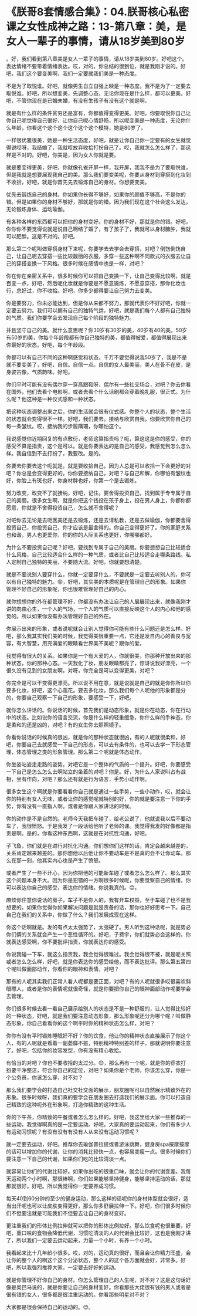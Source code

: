 # 《朕哥8套情感合集》：04.朕哥核心私密课之女性成神之路：13-第八章：美，是女人一辈子的事情，请从18岁美到80岁

。好，我们看到第八章美是女人一辈子的事情，请从18岁美到80岁。好吧这个。表达情绪不要带着情绪表达。哎，对的，你总结的很到位，就是我刚才说的。好吧，我们这个要变美啊，我们一定要就我们美是一种态度。

不是为了取悦谁。好吧，就像男生自立自强上映是一种态度。我不是为了一定要去取悦谁。好吧，所以想变美，先调整心态，无论你现在是什么样，都可以更美。好吧，不管你现在是已婚未婚，有没有生孩子有没有这个就是啊。

就是有什么样的条件贫穷还是富有，你都值得变得更美。好吧，你要取悦你自己让你自己呢觉得自己很好，让你自己呢心情舒畅，所以呢变美是一种态度，无论你什么年龄，你看这个这个这个这个这个这个模特，她是80岁了。

一样很优雅很美，她是一种生活态度，好吧，就是让你自己你一定要有的女生就觉得说哎呀，我结婚了，我就哎放弃收拾打扮自己了。哎，我就怎么怎么样了，那这样是不对的。好吧，你美是，因为女人你就是要。

就是要变得更美，好吧，你就像孔雀开屏一样，我开屏，我我不是为了要取悦谁，但是我就是想要展现我自己的美。那么我们要变美呢，你要从身材到穿搭到化妆到不收拾，好吧，就是你首先先去锻炼自己的身材。你想要变美。

优先去锻炼自己的身材。你如果你长得不够好，如果你的颜值不够高，不是你的错。但是如果你的身材不够好，那就是你的错。因为我们现在这个社会这么发达，无论锻炼身体、运动瑜伽。

有各种各样的东西都可以把你的身材变好。你的身材不好，那就是你的错。好吧，你你你不要觉得说就是说自己啊结了婚了，有了孩子了，我就可以身材臃肿，我就可以肥胖。这是不对的。好吧。

那么第二个呢叫做穿搭身材下来呢，你要学去去学会去穿搭，对吧？倒饬倒饬自己，让自己呢去穿搭一些比较靓丽的衣服，多穿一些这种啊不同款式的衣服去让自己的穿搭变换一下风格。很多时候在感情中也是一样，对吧？

你在你在亲密关系中，很多时候你可以把自己变换一下，让自己变得比较啊，就是百变一点，好吧，然后呢化妆就是你要是不愿意锻炼，不愿意穿搭，那你化妆也行，总好过，你不收拾。好吧，你多少都得要让自己努力去变美。

你是要努力，你未必能达到，但是你从来都不努力，那就代表你不好好吧，你就一定要去努力。我们可以拥有自己的独特气运，好吧，就是我们每个人都有自己独特的气质。我们你要学会去发现自己每个阶段的独特魅力。

并且坚守自己的美。就什么意思呢？你30岁有30岁的美，40岁有40的美。50岁有50岁的美，你每个年龄段都有你自己独特的美，都值得被爱，都值得展现出来你最好的状态。好吧，每个年龄段。

你都可以有自己不同的这种啊感觉和状态，千万不要觉得说我50岁了，我是不是就不要变美了，好吧，自信。自信一点。自信的女人最美丽，美人在骨不在皮，是身姿古像，气质韵味。好吧。

你们平时可能有没有偶尔穿一穿高跟鞋呀，偶尔有一些社交场合，对吧？你去你看在国外，他们去看个电影啊，或者去看个什么话剧都会穿着晚礼服，很正式。为什么呢？他这种是一种仪式感和一种状态。

把这种状态调整出来之后，你的生活就会很有仪式感。你整个人的状态，整个生活的状态就会变得很不一样。好吧，我们要去。接纳与欣赏自我，你要欣赏你自己的每一条皱纹。哎，接纳我的步履蹒珊，你哪怕这个。

我说感觉你近期回复的有点敷衍，老师这算指责吗？呃，算这这是你的感受，你的感受不算是指责，这个是可以。就是你要表达的是自己的感受，我感觉到怎么怎么样。我自信到不去打扮了，我要改。是的。

你要去你要去这个呃就是。就是要收拾自己，因为人总是可以收拾一下会更好的对吧？你总是会变得更好的。你你要接纳自己，对吧？与自己和解，你哪怕有皱纹也好，你脸上有斑也好，你身材胖也好，你第一个是去锻炼。

努力改变，改变不了就接纳，好吧，记住。要舍得投资自己，找到属于专专属于自己的美丽。很多女生啊，就是你把这个钱投在孩子身上，投在男人身上，你都你都愿意，你就是不舍得投资自己，怎么就不舍得呢？

对吧你去无论是去呃医美还是去锻炼，还是去请私教，还是去做瑜伽，你都要舍得投资自己，你投资自己，你才应该是最舍得的。你自己变得更好了。你的家庭关系也和谐，男人也更爱你，你的你的人际关系也更好，你哪哪都好。

为什么不要投资自己呢？好吧，要找到专属于自己的美丽。你要想想自己比较适合什么风格，自己比较适合什么样的一种气质，或者比自己比较适合走哪条路线。私人定制自己独特的美丽，不要随大流。好吧，你就要想清楚。

就是不要说别人要穿什么，你就一定要穿什么，不要就是一定要去听别人的，你可以有自己独特的魅力。😡，好吧，其实美的本质呢是在管理自己的形象。如果你管理不好自己的形象呢，你也很难管理好自己的内心。

就你想想你的外在都管理不好，你都没有办法让自己的人展展现出来，就像我刚才讲的向由心生，一个人的气场，一个人的气质可以直接反映这个人的内心和他的感觉的。所以如果你没有办法管理好自己的外在。

你展示出来的形象，或者说呢就会让别人觉得你可能有些什么问题还是怎么样。好吧，那么我其实我们美的时候，我觉得美很重要一点，它还是发自内心的善良与宽容，有大智慧，用充满爱的眼睛看世界美不美呢？跟你的爱。

我觉得有很大的关系。如果你是一个有大爱的人，你就很美，你那种开放出来的那种状态，你的那种心态。一天我化了妆，朋友眼睛都亮了，惊讶说我好漂亮，一个很久没有见到的女朋友啊，对呀，你完全是可以变得更美，对吧？

你完全是可以干变得更漂亮。所以说不用在意，就是说就是自己的就是你你所以你要多化妆，好吧，这个心莲花。要去多化妆。那么我们每个人呢他的形象都是分的，你要自己观察一下自己的形象，要感受一下，好吧。

就你怎么讲话的。你说话的时候，首先我们是动态形象，就是你在动态，你在行动中的状态。比如说你的语言交流，你是什么样的轻重缓急，你什么样的手神态，你是柔和的还是凶的，对吧？有的女生你去照照镜子。

你看你说话的时候真的很凶，就是你的那种状态就很凶，有的人呢就很柔和，好吧，你要自己去就感受一下自己的形态，可以去有条件的，也可以去学一下形态管理，体态管理之类的形象管理。那么第二个呢就是体态动作。

你坐姿站姿走走路的姿势，对吧它是一个整体的气质的一个提升。好吧，你要感受一下自己是怎么怎么去啊站立的坐着的对吧？你是。好，为什么人家说叫占有战相，坐有作向，对吧？那么还有就是行为语言，手势小动作啊。

很多女生这个啊就是你要看看你自己就是通过一些手势，一些小动作，哎，就会让你的特别有女人无味，或者让你的感觉呢就特别的好，你的就是要注意一下你的手势，你有没有一直指人啊，或者是你跟人家讲话的时候。

你的动作是不是自然的。老师今天我把车碰了，给老公说了，他就说我以后不要动车了，我很愤怒。于是我发了一段话给他听了老师的课。我觉得我发的好像都是指责是啊。是的，你看这种东西啊，这就是在对抗性沟通，好吧。

子飞鱼，你们就是在进行对抗化沟通。你们想你们这样的话，肯定会越来越差的，关系肯定越来越差的。那你想他以后他让你不要动车是不是真的会不让你动车。那么在那一刻，他其实内心也是产生了愤怒。

或者产生了一些不开心，因为你把他的可能新车碰了或者怎么怎么样了。那么其实这个问题本身不大。因为你是犯错的一方啊很多时候呢，你要觉察自己的情绪，你可以表达你自己的感受，表达你的情绪。你说我真的。😊。

麻烦你住意你说话的房子，车子不是你人的，我有开车权益，至于车碰了也不是我想要的。如果你觉得你如果解决问题是就是责备的话，那你也好好思考一下。自己自己在我们的关系中，你做了什么？我们发展成现在这样。

你这个话啊就是。发的有点太太强势了，太强硬了。男人听到这种话呢，就是势必你们俩的关系就会产生一个恶性循环的。好吧，子费宇，你们就势必会这样的，你就表达感受啊，你不要批评指责，你就表达你的感受。

你说我碰一下车，就这么指责我，我会觉得很难过。我会觉得很不被，就是呃关照或者怎么怎么样，好吧，就是你表达你的感受给他，而不表达批评。那么第五第四个呢叫做面部动作，你看你的眼神和表情，对吧？

那有的人呢其实我们正常人看人呢都是要正面，对吧？有的人呢就很多哎很喜欢斜眼瞟人，或者是你的表情呢就很奇怪，就是你要把你自己的眼神面部动作呢要学会去管理。

你们很多时候去看一看自己展示给别人的状态是不是一种舒服的，让人觉得比较好的一种状态，好吧，就是我们要注意动态形象，那么形象呢还分为哪个呢？叫做静态形象，你自己看看你的这个啊平时你的精神状态怎么样，对吧？

你你有没有平时锻炼睡眠好不好？你的饮食，他让你的精神状态直接展示了你这个人，有的人呢就是看着一副萎靡不振，特别精神特别差的样子，那就说明你要注意了。好吧，包括你的妆容发型，你有没有精心收拾。

有恰当的对吧？你也不要收拾的太过分。😊，那么再有一个呢，就是你的穿衣打扮要干净整洁，符合你自己的定位，对吧？如果你是个老师，你该怎么穿，你是一个公务员，你该怎么穿，对不对？

那么我们要学会的打造自己社交社交面的展示，朋友圈呢可以自然展示精致外在的形象。很多时候呀，我们真的要学会在朋友圈去打造我们的展示面。你可以打造自己精致的这种呃外在形象啊，打造你精致的这种生活。

你的下午茶，你精致的午餐或者怎么怎么样的。好吧，我这里给大家一些推荐的一些运动，我觉得啊真的是一定要运动。好吧，大家真的要运动起来，你们有多少人有运动习惯呢？有没有没有有没有人从来没有运动习惯呢？

就一定要去运动，好吧。推荐你去瑜伽普拉提或者游泳跳舞，健身房spa按摩按摩的话可以增加你的代谢，让你的消耗比较快一点，也容易变瘦一点。很多时候你们要注意一下自己的代谢，如果你们吃的比较清淡一点。

就容易让你们的代谢比较好。如果你出吃的很重口味，就会让你的代谢变差。我每天运动两个小时啊，那很棒啊，你们如果能够坚持健身，能够坚持运动的话，那就那就很好。好吧。所以我觉得你一定要养成习惯。

每天40到60分钟的至少的健身运动，那么这样的话呢你的身材体型就会很好，适当出汗呢也可以让皮肤变得更好，那么你多舒展拉伸一下。好吧，你们很多时候你们不但要注就是可能我们不但要去让自己的身材变好。

更注重我们的形体比例拉伸就可以把你的形体比例拉好。那么饮食呢也很重要，好吧，重口味的食物会降低代谢，习惯吃清淡的人的代谢会比较好，这也是我刚才讲了，所以我们一定要去运动起来，力量一个小时，有养一个小时。

我看起来比十几年龄小很多。哎，对的，运动真的很好，而且会让你精力旺盛，会让你的整个人的啊这个这个分泌状态，整个人的这个各方面就会好，非常多。好吧，所以我强烈推荐大家。一定要去好好的运动。

就是你管理不好你自己的身材。你怎么管理自己的人生呢，对不对？这是这句话好像是奥巴马说的，就是你要让自己的身材变好。你看那些大佬很有钱的男人或者是很有钱的女人，很多都是很注重运动的。你看那些明星对不对？

大家都是很会保持自己的运动的。😊。